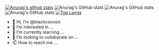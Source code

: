 [![Anurag's github stats](https://github-readme-stats.vercel.app/api?username=blackcocoon)](https://github.com/anuraghazra/github-readme-stats)
![Anurag's GitHub stats](https://github-readme-stats.vercel.app/api?username=blackcocoon&count_private=false)
![Anurag's GitHub stats](https://github-readme-stats.vercel.app/api?username=blackcocoon&show_icons=true)
![Anurag's GitHub stats](https://github-readme-stats.vercel.app/api?username=blackcocoon&show_icons=true&theme=radical)
[![Top Langs](https://github-readme-stats.vercel.app/api/top-langs/?username=blackcocoon&layout=compact)](https://github.com/anuraghazra/github-readme-stats)



- 👋 Hi, I’m @blackcocoon
- 👀 I’m interested in ...
- 🌱 I’m currently learning ...
- 💞️ I’m looking to collaborate on ...
- 📫 How to reach me ...

<!---
blackcocoon/blackcocoon is a ✨ special ✨ repository because its `README.md` (this file) appears on your GitHub profile.
You can click the Preview link to take a look at your changes.
--->

